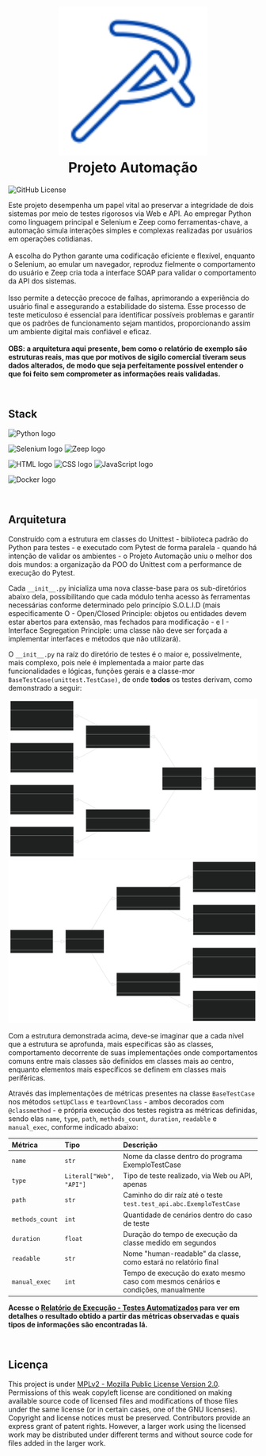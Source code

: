<h1 align="center">
  <img src="./logo.svg" height="300" width="300" alt="Logo Projeto Automação" /><br>
  Projeto Automação
</h1>

![GitHub License](https://img.shields.io/github/license/LucasGoncSilva/projeto_automacao?labelColor=101010)

Este projeto desempenha um papel vital ao preservar a integridade de dois sistemas por meio de testes rigorosos via Web e API. Ao empregar Python como linguagem principal e Selenium e Zeep como ferramentas-chave, a automação simula interações simples e complexas realizadas por usuários em operações cotidianas.
<br><br>
A escolha do Python garante uma codificação eficiente e flexível, enquanto o Selenium, ao emular um navegador, reproduz fielmente o comportamento do usuário e Zeep cria toda a interface SOAP para validar o comportamento da API dos sistemas.
<br><br>
Isso permite a detecção precoce de falhas, aprimorando a experiência do usuário final e assegurando a estabilidade do sistema. Esse processo de teste meticuloso é essencial para identificar possíveis problemas e garantir que os padrões de funcionamento sejam mantidos, proporcionando assim um ambiente digital mais confiável e eficaz.
<br><br>
**OBS: a arquitetura aqui presente, bem como o relatório de exemplo são estruturas reais, mas que por motivos de sigilo comercial tiveram seus dados alterados, de modo que seja perfeitamente possível entender o que foi feito sem comprometer as informações reais validadas.**

<br>

## Stack

![Python logo](https://img.shields.io/badge/Python-blue?style=for-the-badge&logo=python&logoColor=white)

![Selenium logo](https://img.shields.io/badge/Selenium-white?style=for-the-badge&logo=Selenium&logoColor=43B02A)
![Zeep logo](https://img.shields.io/badge/Zeep-white?style=for-the-badge&logo=zotero&logoColor=000000)

![HTML logo](https://img.shields.io/badge/HTML5-E34F26?style=for-the-badge&logo=html5&logoColor=white)
![CSS logo](https://img.shields.io/badge/CSS3-1572B6?style=for-the-badge&logo=css3&logoColor=white)
![JavaScript logo](https://img.shields.io/badge/JavaScript-323330?style=for-the-badge&logo=javascript&logoColor=F7DF1E)

![Docker logo](https://img.shields.io/badge/Docker-2CA5E0?style=for-the-badge&logo=docker&logoColor=white)

<br>

## Arquitetura

Construído com a estrutura em classes do Unittest - biblioteca padrão do Python para testes - e executado com Pytest de forma paralela - quando há intenção de validar os ambientes - o Projeto Automação uniu o melhor dos dois mundos: a organização da POO do Unittest com a performance de execução do Pytest.

Cada `__init__.py` inicializa uma nova classe-base para os sub-diretórios abaixo dela, possibilitando que cada módulo tenha acesso às ferramentas necessárias conforme determinado pelo princípio S.O.L.I.D (mais especificamente O - Open/Closed Principle: objetos ou entidades devem estar abertos para extensão, mas fechados para modificação - e I - Interface Segregation Principle: uma classe não deve ser forçada a implementar interfaces e métodos que não utilizará).

O `__init__.py` na raíz do diretório de testes é o maior e, possivelmente, mais complexo, pois nele é implementada a maior parte das funcionalidades e lógicas, funções gerais e a classe-mor `BaseTestCase(unittest.TestCase)`, de onde **todos** os testes derivam, como demonstrado a seguir:

<img src="./pa_web.svg" alt="Diagrama Estrutural de Classes do Projeto Automação" />
<img src="./pa_api.svg" alt="Diagrama Estrutural de Classes do Projeto Automação" />

Com a estrutura demonstrada acima, deve-se imaginar que a cada nível que a estrutura se aprofunda, mais específicas são as classes, comportamento decorrente de suas implementações onde comportamentos comuns entre mais classes são definidos em classes mais ao centro, enquanto elementos mais específicos se definem em classes mais periféricas.

Através das implementações de métricas presentes na classe `BaseTestCase` nos métodos `setUpClass` e `tearDownClass` - ambos decorados com `@classmethod` - e própria execução dos testes registra as métricas definidas, sendo elas `name`, `type`, `path`, `methods_count`, `duration`, `readable` e `manual_exec`, conforme indicado abaixo:

| Métrica         | Tipo                    | Descrição
| :---            | :---                    | :---
| `name`          | `str`                   | Nome da classe dentro do programa<br>ExemploTestCase
| `type`          | `Literal["Web", "API"]` | Tipo de teste realizado, via Web ou API, apenas
| `path`          | `str`                   | Caminho do dir raíz até o teste<br>`test.test_api.abc.ExemploTestCase`
| `methods_count` | `int`                   | Quantidade de cenários dentro do caso de teste
| `duration`      | `float`                 | Duração do tempo de execução da classe medido em segundos
| `readable`      | `str`                   | Nome "human-readable" da classe, como estará no relatório final
| `manual_exec`   | `int`                   | Tempo de execução do exato mesmo caso com mesmos cenários e condições, manualmente

**Acesse o [Relatório de Execução - Testes Automatizados](https://lucasgoncsilva.github.io/projeto_automacao/report.html) para ver em detalhes o resultado obtido a partir das métricas observadas e quais tipos de informações são encontradas lá.**

<br>

## Licença

This project is under [MPLv2 - Mozilla Public License Version 2.0](https://choosealicense.com/licenses/mpl-2.0/). Permissions of this weak copyleft license are conditioned on making available source code of licensed files and modifications of those files under the same license (or in certain cases, one of the GNU licenses). Copyright and license notices must be preserved. Contributors provide an express grant of patent rights. However, a larger work using the licensed work may be distributed under different terms and without source code for files added in the larger work.
